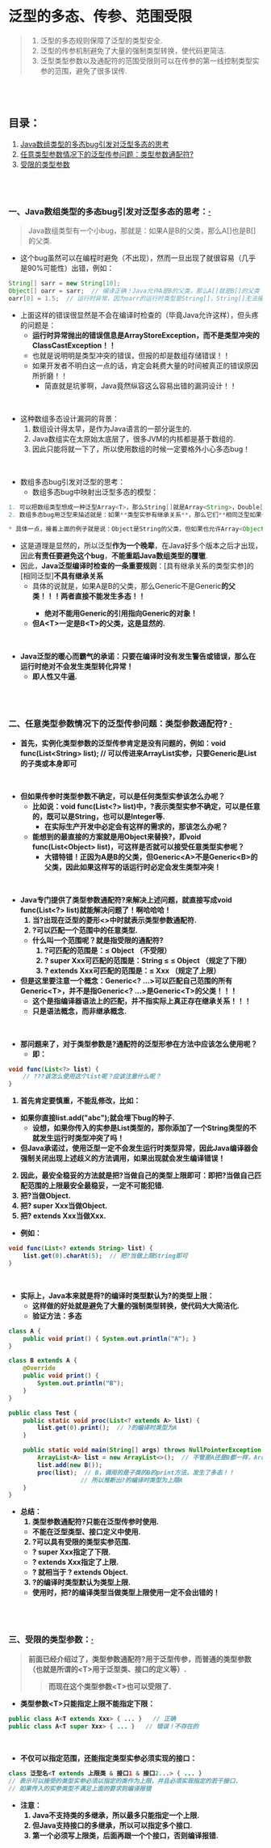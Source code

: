 # 泛型的多态、传参、范围受限
> 1. 泛型的多态规则保障了泛型的类型安全.
> 2. 泛型的传参机制避免了大量的强制类型转换，使代码更简洁.
> 3. 泛型类型参数以及通配符的范围受限则可以在传参的第一线控制类型实参的范围，避免了很多误传.

<br><br>

## 目录：

1. [Java数组类型的多态bug引发对泛型多态的思考](#一java数组类型的多态bug引发对泛型多态的思考)
2. [任意类型参数情况下的泛型传参问题：类型参数通配符?](#二任意类型参数情况下的泛型传参问题类型参数通配符--)
3. [受限的类型参数](#三受限的类型参数)

<br><br>

### 一、Java数组类型的多态bug引发对泛型多态的思考：[·](#目录)
> Java数组类型有一个小bug，那就是：如果A是B的父类，那么A[]也是B[]的父类.

- 这个bug虽然可以在编程时避免（不出现），然而一旦出现了就很容易（几乎是90%可能性）出错，例如：

```Java
String[] sarr = new String[10];
Object[] oarr = sarr;  // 编译正确！Java允许A是B的父类，那么A[]就是B[]的父类！
oarr[0] = 1.5;  // 运行时异常，因为oarr的运行时类型是String[]，String[]无法接受double类型的元素！
```

- 上面这样的错误很显然是不会在编译时检查的（毕竟Java允许这样），但头疼的问题是：
  - **运行时异常抛出的错误信息是ArrayStoreException，而不是类型冲突的ClassCastException！！**
  - 也就是说明明是类型冲突的错误，但报的却是数组存储错误！！
  - 如果开发者不明白这一点的话，肯定会耗费大量的时间被真正的错误原因所折磨！！
    - 简直就是坑爹啊，Java竟然纵容这么容易出错的漏洞设计！！

<br>

- 这种数组多态设计漏洞的背景：
  1. 数组设计得太早，是作为Java语言的一部分诞生的.
  2. Java数组实在太原始太底层了，很多JVM的内核都是基于数组的.
  3. 因此只能将就一下了，所以使用数组的时候一定要格外小心多态bug！

<br>

- 数组多态bug引发对泛型的思考：
  - 数组多态bug中映射出泛型多态的模型：

```Java
1. 可以把数组类型想成一种泛型Array<T>，那么String[]就是Array<String>，Double[]就是Array<Double>.
2. 数组多态bug用泛型来描述就是：如果**类型实参有继承关系**，那么它们**相同泛型如果也允许有继承关系的话**就容易发生运行时的类型冲突异常！

* 具体一点，接着上面的例子就是说：Object是String的父类，但如果也允许Array<Object>是Array<String>的父类的话就容易发生运行时的类型冲突异常！
```

- 这是道理是显然的，所以泛型**作为一个晚辈**，在Java好多个版本之后才出现，因此**有责任要避免这个bug**，**不能重蹈Java数组类型的覆辙**.
- 因此，**Java泛型编译时检查的一条重要规则**：[具有继承关系的类型实参]的[相同泛型]**不具有继承关系**
  - 具体的说就是，如果A是B的父类，那么Generic<A>不是Generic<B>的父类！！！两者直接不能发生多态！！
    - 绝对不能用Generic<A>的引用指向Generic<B>的对象！
  - **但A\<T\>一定是B\<T\>的父类，这是显然的.**

<br>

- Java泛型的**暖心而霸气的承诺**：**只要在编译时没有发生警告或错误，那么在运行时绝对不会发生类型转化异常！**
  - 即人性又牛逼.

<br><br>

### 二、任意类型参数情况下的泛型传参问题：类型参数通配符?  [·](#目录)

- 首先，实例化类型参数的泛型传参肯定是没有问题的，例如：void func(List\<String\> list);  // 可以传进来ArrayList<String>实参，只要Generic是List的子类或本身即可

<br>

- 但如果传参时类型参数不确定，可以是任何类型实参该怎么办呢？
  - 比如说：void func(List\<?\> list)中，?表示类型实参不确定，可以是任意的，既可以是String，也可以是Integer等.
    - 在实际生产开发中必定会有这样的需求的，那该怎么办呢？
  - 能想到的最直接的方案就是用Object来替换?，即void func(List\<Object\> list)，可这样是否就可以接受任意类型实参呢？
    - **大错特错！正因为A是B的父类，但Generic\<A\>不是Generic\<B\>的父类，因此如果这样写的话运行时必定会发生类型冲突！**

<br>

- Java专门提供了类型参数通配符?来解决上述问题，就直接写成void func(List\<?\> list)就能解决问题了！啊哈哈哈！
  1. 当?出现在**泛型的菱形**\<\>中时就表示**类型参数通配符**.
  2. ?可以匹配**一个范围**中的任意类型.
    - 什么叫一个范围呢？就是指**受限的通配符?**
      1. ?可匹配的范围是：≤ Object   （不受限）
      2. ? super Xxx可匹配的范围是：String ≤  ≤ Object   （规定了下限）
      3. ? extends Xxx可匹配的范围是：≤ Xxx   （规定了上限）
- 但是这里要**注意一个概念**：Generic\<? ...\>可以匹配自己范围的所有Generic\<T\>，并不是指Generic\<? ...\>是Generic\<T\>的父类！！！
  - 这个是指**编译器语法上的匹配**，并不指**实际上真正存在继承关系**！！！
  - 只是**语法概念**，而**非继承概念**.

<br>

- 那问题来了，对于类型参数是?通配符的泛型形参在方法中应该怎么使用呢？
  - 即：

```Java
void func(List<?> list) {
    // ???该怎么使用这个list呢？应该注意什么呢？
}
```

1. 首先肯定要慎重，不能乱修改，比如：
  - 如果你直接list.add("abc");就会埋下bug的种子.
    - 设想，如果你传入的实参是List<Integer>类型的，那你添加了一个String类型的不就发生运行时类型冲突了吗！
  - **但Java承诺过，使用泛型一定不会发生运行时类型异常，因此Java编译器会强制关闭出现上述歧义的方法调用，如果出现就会发生编译错误！**
2. 因此，最安全稳妥的方法就是**把?当做自己的类型上限**即可：即把?当做自己匹配范围的上限最安全最稳妥，一定不可能犯错.
  1. 把?当做Object.
  2. 把? super Xxx当做Object.
  3. 把? extends Xxx当做Xxx.

- 例如：

```Java
void func(List<? extends String> list) {
    list.get(0).charAt(5);  // 把?当做上限String即可
}
```

<br>

- 实际上，Java本来就是**将?的编译时类型默认为?的类型上限**：
  - 这样做的好处就是**避免了大量的强制类型转换，使代码大大简洁化**.
  - 验证方法：多态

```Java
class A {
	public void print() { System.out.println("A"); }
}

class B extends A {
	@Override
	public void print() {
		System.out.println("B");
	}
}

public class Test {
	public static void proc(List<? extends A> list) {
		list.get(0).print();  // ?的编译时类型为A
	}

	public static void main(String[] args) throws NullPointerException  {
		ArrayList<A> list = new ArrayList<>();  // 不管是A还是B都一样，ArrayList<B>结果也一样
		list.add(new B());
		proc(list);  // B，调用的是子类的B的print方法，发生了多态！！
                    // 所以推断出?的编译时类型为上限A
	}
}
```

- 总结：
  1. 类型参数通配符?只能在泛型传参时使用.
    - 不能在泛型类型、接口定义中使用.
  2. ?可以具有受限的类型实参范围.
    - ? super Xxx指定了下限.
    - ? extends Xxx指定了上限.
    - ? 就相当于 ? extends Object.
  3. ?的编译时类型默认为类型上限.
    - 使用时，把?的编译类型当做类型上限使用一定不会出错的！

<br><br>

### 三、受限的类型参数：[·](#目录)
> 前面已经介绍过了，类型参数通配符?用于泛型传参，而普通的类型参数（也就是所谓的\<T\>用于泛型类、接口的定义等）.
>
>> 而现在这个类型参数\<T\>也可以受限了.

- 类型参数\<T\>**只能指定上限不能指定下限**：

```Java
public class A<T extends Xxx> { ... }   // 正确
public class A<T super Xxx> { ... }   // 错误！不存在的
```

<br>

- 不仅可以指定范围，还能指定类型实参必须实现的接口：

```Java
class 泛型名<T extends 上限类 & 接口1 & 接口2...> { ... }
// 表示可以接受的类型实参必须以指定的类作为上限，并且必须实现指定的若干接口.
// 如果传入的实参类型不满足上面的要求则编译报错
```

- 注意：
  1. Java不支持类的多继承，所以**最多只能指定一个上限**.
  2. 但Java支持接口的多继承，所以**可以指定多个接口**.
  3. **第一个必须写上限类，后面再跟一个个接口**，否则编译报错.
